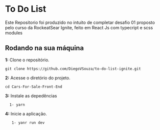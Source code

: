 # To Do List

  <p>Este Repositorio foi produzido no intuito de completar desafio 01 proposto pelo curso da RockeatSear Ignite, feito em React Js com typecript e scss modules</p>


## Rodando na sua máquina

**1:** Clone o repositório.

```
git clone https://github.com/DiegoVSouza/to-do-list-ignite.git
```

**2:** Acesse o diretório do projeto.

```
cd Cars-For-Sale-Front-End
```

**3:** Instale as depedências
```
  1- yarn

```
**4:** Inicie a aplicação.
```
   1- yanr run dev
   
```